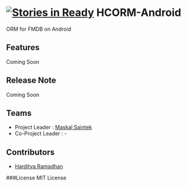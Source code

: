 [![Stories in Ready](https://badge.waffle.io/horoscode/hcorm-android.png?label=ready&title=Ready)](https://waffle.io/horoscode/hcorm-android)
HCORM-Android
=========

ORM for FMDB on Android

## Features
Coming Soon

## Release Note
Coming Soon

## Teams
- Project Leader : [Maskal Saintek](https://github.com/azizcode)
- Co-Project Leader : -

## Contributors
- [Harditya Ramadhan](https://github.com/freeskys)

###License
MIT License
